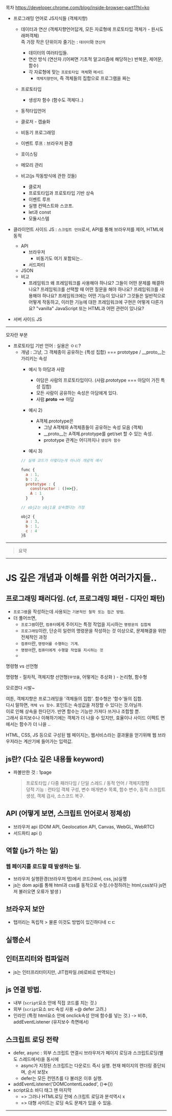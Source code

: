 목차
https://developer.chrome.com/blog/inside-browser-part1?hl=ko

- 프로그래밍 언어로 JS지식들 (객체지향)
  - 데이터과 연산 (객체지향언어답게, 모든 자료형에 프로토타입 객체가 - 원시도 래퍼객체)   
  즉 가장 작은 단위이자 줄기는 : `데이터`와 `연산자`   
    - 데이터의 여러타입들.
    - 연산 방식 (연산자 /(어쩌면 기초적 알고리즘에 해당하는) 반복문, 제어문, 함수)
    - 각 자료형에 맞는 `프로토타입 객체`와 `메서드`
      - `객체지향언어`, 즉 객체들의 집합으로 프로그램을 짜는

  - 프로토타입
    - 생성자 함수 (함수도 객체다..)
  - 동적타입언어
  - 클로저 - 캡슐화
  - 비동기 프로그래밍
  - 이벤트 루프 : 브라우저 환경
  - 호이스팅
  - 메모리 관리

  - 비고(js 작동방식에 관한 것들)
    - 클로저
    - 프로토타입과 프로토타입 기반 상속
    - 이벤트 루프
    - 실행 컨텍스트와 스코프.
    - let과 const
    - 모듈시스템



- 클라이언트 사이드 JS : `스크립트 언어`로서, API를 통해 브라우저를 제어, HTML에 동적
  - API
    - 브라우저
      - 비동기도 여기 포함되는..
    - 서드파티
  - JSON
  - 비고
    - 프레임워크
    왜 프레임워크를 사용해야 하나요? 그들이 어떤 문제를 해결하나요?
프레임워크를 선택할 때 어떤 질문을 해야 하나요? 프레임워크를 사용해야 하나요?
프레임워크에는 어떤 기능이 있나요? 그것들은 일반적으로 어떻게 작동하고, 이러한 기능에 대한 프레임워크에 구현은 어떻게 다른가요?
"vanilla" JavaScript 또는 HTML과 어떤 관련이 있나요?

- 서버 사이드 JS

---
모자란 부분
  - 프로토타입 기반 언어 : 실용은 ㅇㄷ?
    - 개념 : 그냥, 그 객체종이 공유하는 {특성 집합} === prototype / __proto__는 가리키는 속성
      - 예시 1) 아담과 사람
        - 아담은 사람의 프로토타입이다. (사람.prototype === 아담이 가진 특성 집합)
        - 모든 사람이 공유하는 속성은 아담에게 있다.
        - 사람.__proto__ ==> 아담

      - 예시 2)
        - A객체.prototype은 
          - 그냥 A객체와 A객체종들이 공유하는 속성 모음 (객체)
          - __proto__는 A객체.prototype를 get/set 할 수 있는 속성.
          - prototype 관계는 어디까지나 `생성자 함수`


      - 예시 3)
      ```javascript
      // 실제 코드가 이렇다는게 아니라 개념적 예시

      func {
        a : 1,
        b : 2,
        prototype : {
          constructor : ()=>{},
          A : 1
        }      }

      // obj2는 obj1을 상속했다는 가정

      obj2 {
        a : 3,
        b : 1,
        c : 4
      }ß

      ```
---
> 요약

---
# JS 깊은 개념과 이해를 위한 여러가지들.. 

## 프로그래밍 패러다임. (cf, 프로그래밍 패턴 - 디자인 패턴)
- `프로그램`을 작성하는데 사용되는 `기본적인 철학 또는 접근 방법`.
- 더 풀어쓰면,
  - `프로그램`이란, `컴퓨터`에게 주어지는 특정 작업을 지시하는 `명령문의 집합체`
  - `프로그래밍`이란, 단순히 일련의 명령문을 작성하는 것 이상으로, 문제해결을 위한 전체적인 과정
  - `컴퓨터`란, `명령어를 수행하는 기계`.
  - `명령어`란, `컴퓨터에게 수행할 작업을 지시하는 것`
  - 

명령형 vs 선언형

명령형 - 절차적, 객체지향
선언형(`무엇을`, 어떻게는 추상화 ) - 논리형, 함수형

모르겠다 시발~

여튼, 객체지향은 프로그래밍을 '객체들의 집합'. 함수형은 '함수'들의 집합.   
다시 말하면, `객체 vs 함수`. 포인트는 속성값을 저장할 수 있다는 것.아닐까.   
이로 인해 상속을 한다던가. 반면 함수는 기능만 가져다 쓰거나 조합할 뿐.   
그래서 유지보수나 이해하기에는 객체가 더 나을 수 있지만, 효율이나 사이드 이펙트 면에서는 함수가 더 나을 ..

HTML, CSS, JS 등으로 구성된 웹 페이지는, 웹서비스라는 결과물을 얻기위해 웹 브라우저라는 계산기에 들어가는 입력값.

## js란? (다소 깊은 내용들 keyword)

- 파볼만한 것 : 1page
  > 프로토타입 / 다중 패러다임 / 단일 스레드 / 동적 언어 / 객체지향형   
  > 덩적 기능 : 런타임 객체 구성, 변수 매개변수 목록, 함수 변수, 동적 스크립트 생성, 객체 검사, 소스코드 복구.

## API (어떻게 보면, 스크립트 언어로서 정체성)
  - 브라우저 api (DOM API, Geolocation API, Canvas, WebGL, WebRTC)
  - 서드파티 api ()

## 역할 (js가 하는 일)
### 웹 페이지를 로드할 때 발생하는 일.
- 브라우저 실행환경(브라우저 탭)에서 코드(html, css, js)실행 
- js는 dom api를 통해 html과 css를 동적으로 수정.(수정하려는 html,css보다 js먼저 불러오면 오류가 발생 )

## 브라우저 보안
- 탭끼리는 독립적 > 물론 이것도 방법이 있긴하다네 ㄷㄷ

## 실행순서
## 인터프리터와 컴파일러
  - js는 인터프리터이지만, JIT컴파일.(바로바로 번역되는)

## js 연결 방법.
  - 내부 (`script`요소 안에 직접 코드를 치는 것.)
  - 외부 (`script`요소 src 속성 사용 +@ defer 고려.)
  - 인라인 (특정 html요소 안에 onclick속성 안에 함수를 넣는 것.)
    -> 비추, addEventListener (유지보수 측면에서)

## 스크립트 로딩 전략
  - defer, async : 외부 스크립트 연결시 브라우저가 페이지 로딩과 스크립트로딩(별도 스레드에서)을 동시에
    - async가 지정된 스크립트는 다운로드 즉시 실행. 현재 페이지의 렌더링 중단되며, 순서 보장x
    - defer는 모든 컨텐츠를 다 불러온 이후 실행.
  - addEventListener('DOMContentLoaded', ()=>{})
  - script요소 바디 태그 맨 마지막
    - => 그러나 HTML로딩 전에 스크립트 로딩과 분석역시 x
    - => 대형 사이트는 로딩 속도 문제가 있을 수 있음.
----------

